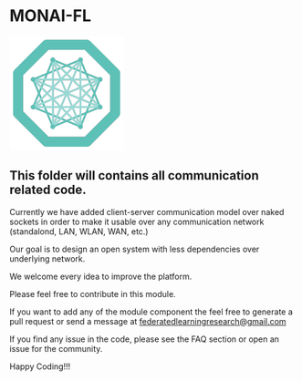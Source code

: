 # MONAI-FL
![ProjectMONAI-FL](/images/monai-logo.png)

## This folder will contains all communication related code. 

Currently we have added client-server communication model over naked sockets in order to make 
it usable over any communication network (standalond, LAN, WLAN, WAN, etc.)

Our goal is to design an open system with less dependencies over underlying network.

We welcome every idea to improve the platform.

Please feel free to contribute in this module. 

If you want to add any of the module component the feel free to generate a pull request or send a message at federatedlearningresearch@gmail.com

If you find any issue in the code, please see the FAQ section or open an issue for the community.

Happy Coding!!!